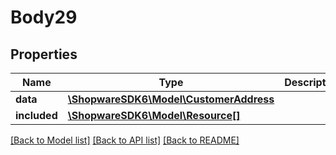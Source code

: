 # Body29

## Properties
Name | Type | Description | Notes
------------ | ------------- | ------------- | -------------
**data** | [**\ShopwareSDK6\Model\CustomerAddress**](CustomerAddress.md) |  | [optional] 
**included** | [**\ShopwareSDK6\Model\Resource[]**](Resource.md) |  | [optional] 

[[Back to Model list]](../../README.md#documentation-for-models) [[Back to API list]](../../README.md#documentation-for-api-endpoints) [[Back to README]](../../README.md)


